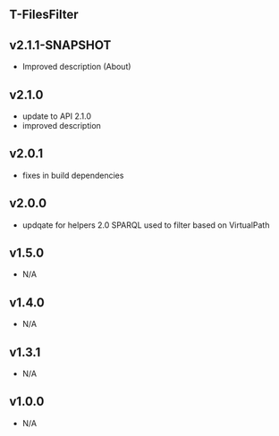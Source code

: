 T-FilesFilter
----------

v2.1.1-SNAPSHOT
---
* Improved description (About)

v2.1.0
---
* update to API 2.1.0
* improved description

v2.0.1
---
* fixes in build dependencies

v2.0.0
---
* updqate for helpers 2.0 SPARQL used to filter based on VirtualPath

v1.5.0
---
* N/A

v1.4.0
---
* N/A

v1.3.1
---
* N/A

v1.0.0
---
* N/A